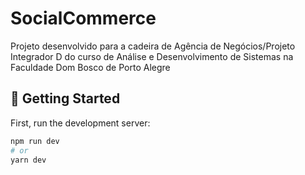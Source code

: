 # SocialCommerce

Projeto desenvolvido para a cadeira de 
Agência de Negócios/Projeto Integrador D do curso de 
Análise e Desenvolvimento de Sistemas na 
Faculdade Dom Bosco de Porto Alegre


## 🚀 Getting Started

First, run the development server:

```bash
npm run dev
# or
yarn dev
```